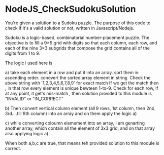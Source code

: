 # NodeJS_CheckSudokuSolution

You're given a solution to a Sudoku puzzle.
The purpose of this code to check if it's a valid solution or not, written in Javascript/Nodejs.

Sudoku is a logic-based, combinatorial number-placement puzzle. The objective is to fill a 9×9 grid with digits so that each column, each row, and each of the nine 3×3 subgrids that compose the grid contains all of the digits from 1 to 9.

The logic i used here is

a) take each element in a row and put it into an array.
sort them in ascending order.
conevert the sorted array element in string.
Check the above string with '1,2,3,4,5,6,7,8,9' for exact match
If we get the match then , in that row every element is unique bewteen 1-to-9.
Check for each row, if at any point, it get's mis-match , then solution provided to this module is "INVALID" or "IN_CORRECT"

b) Then convert vertical column element (all 9 rows, 1st column, then 2nd, 3rd....till 9th column) into an array
and on them apply the logic a)

c) while converting coloumn elemement into an array, I am genarting another array, which contain all the element of 3x3 grid,
and on that array also applying logic a)

When both a,b,c are true, that means teh provided solution to this module is correct.
